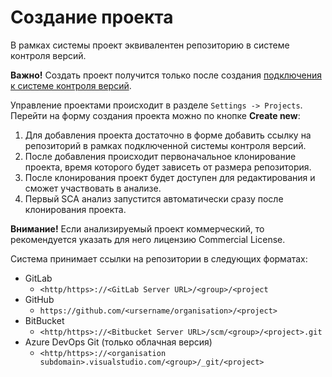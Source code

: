 # Создание проекта

В рамках системы проект эквивалентен репозиторию в системе контроля версий. 

**Важно!** Создать проект получится только после создания [подключения к системе контроля версий](/on-premise/how-to/vcs-git).

Управление проектами происходит в разделе `Settings -> Projects`. Перейти на форму создания проекта можно по кнопке **Create new**:

1. Для добавления проекта достаточно в форме добавить ссылку на репозиторий в рамках подключенной системы контроля версий.
2. После добавления происходит первоначальное клонирование проекта, время которого будет зависеть от размера репозитория.
3. После клонирования проект будет доступен для редактирования и сможет участвовать в анализе.
4. Первый SCA анализ запустится автоматически сразу после клонирования проекта.

**Внимание!** Если анализируемый проект коммерческий, то рекомендуется указать для него лицензию Commercial License. 

Система принимает ссылки на репозитории в следующих форматах:

- GitLab
    + `<http/https>://<GitLab Server URL>/<group>/<project`
- GitHub
    + `https://github.com/<ursername/organisation>/<project>`
- BitBucket
    + `<http/https>://<Bitbucket Server URL>/scm/<group>/<project>.git`
- Azure DevOps Git (только облачная версия) 
    + `<http/https>://<organisation subdomain>.visualstudio.com/<group>/_git/<project>`
